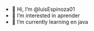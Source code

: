 - 👋 Hi, I’m @luisEspinoza01
- 👀 I’m interested in aprender
- 🌱 I’m currently learning en java
<!---
luisEspinoza01/luisEspinoza01 is a ✨ special ✨ repository because its `README.md` (this file) appears on your GitHub profile.
You can click the Preview link to take a look at your changes.
--->
